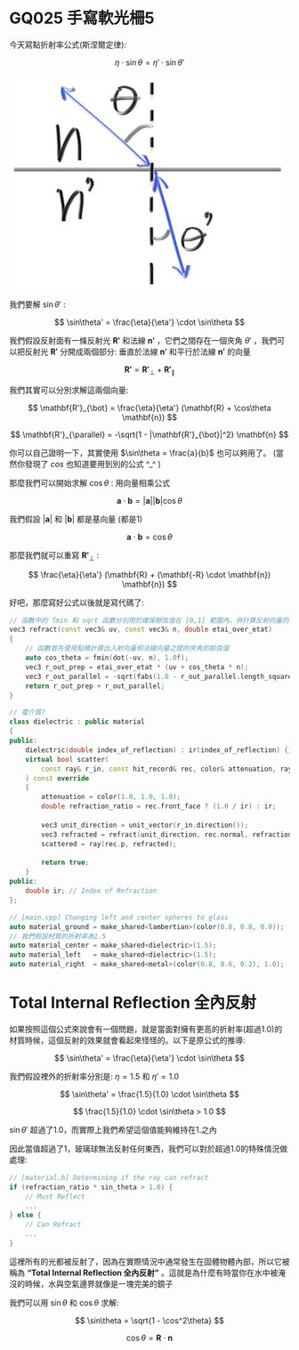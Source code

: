 # GQ025 手寫軟光柵5
今天寫點折射率公式(斯涅爾定律):

$$
\eta \cdot \sin\theta = \eta' \cdot \sin\theta'
$$

![](pic/fig-1.13-refraction.jpg)

我們要解 $\sin\theta'$ :

$$
\sin\theta' = \frac{\eta}{\eta'} \cdot \sin\theta
$$

我們假設反射面有一條反射光 $\mathbf{R'}$ 和法線 $\mathbf{n'}$ ，它們之間存在一個夾角 $\theta'$ ，我們可以把反射光 $\mathbf{R'}$ 分開成兩個部分: 垂直於法線 $\mathbf{n'}$ 和平行於法線 $\mathbf{n'}$ 的向量

$$
\mathbf{R'} = \mathbf{R'}_{\bot} + \mathbf{R'}_{\parallel}
$$

我們其實可以分別求解這兩個向量:

$$
\mathbf{R'}_{\bot} = \frac{\eta}{\eta'} (\mathbf{R} + \cos\theta \mathbf{n})
$$

$$
\mathbf{R'}_{\parallel} = -\sqrt{1 - |\mathbf{R'}_{\bot}|^2} \mathbf{n}
$$

你可以自己證明一下，其實使用 $\sin\theta = \frac{a}{b}$ 也可以夠用了。 (當然你發現了 $cos$ 也知道要用到別的公式 ^_^ )

那麼我們可以開始求解 $\cos\theta$ : 用向量相乘公式

$$
\mathbf{a} \cdot \mathbf{b} = |\mathbf{a}| |\mathbf{b}| \cos\theta
$$

我們假設 $|\mathbf{a}|$ 和 $|\mathbf{b}|$ 都是基向量 (都是1)

$$
\mathbf{a} \cdot \mathbf{b} = \cos\theta
$$

那麼我們就可以重寫 $\mathbf{R'}_{\bot}$ : 

$$
\frac{\eta}{\eta'} (\mathbf{R} + (\mathbf{-R} \cdot \mathbf{n}) \mathbf{n})
$$

好吧，那麼寫好公式以後就是寫代碼了:

```c++
// 函數中的 fmin 和 sqrt 函數分別用於確保餘弦值在 [0,1] 範圍內，併計算反射向量的水平分量的長度。
vec3 refract(const vec3& uv, const vec3& n, double etai_over_etat)
{
    // 函數首先使用點積計算出入射向量和法線向量之間的夾角的餘弦值
	auto cos_theta = fmin(dot(-uv, n), 1.0f);
	vec3 r_out_prep = etai_over_etat * (uv + cos_theta * n);
	vec3 r_out_parallel = -sqrt(fabs(1.0 - r_out_parallel.length_squared())) * n;
	return r_out_prep + r_out_parallel;
}
```

```c++
// 電介質?
class dielectric : public material
{
public:
    dielectric(double index_of_reflection) : ir(index_of_reflection) {}
    virtual bool scatter(
        const ray& r_in, const hit_record& rec, color& attenuation, ray& scattered
    ) const override
    {
        attenuation = color(1.0, 1.0, 1.0);
        double refraction_ratio = rec.front_face ? (1.0 / ir) : ir;
        
        vec3 unit_direction = unit_vector(r_in.direction());
        vec3 refracted = refract(unit_direction, rec.normal, refraction_ratio);
        scattered = ray(rec.p, refracted);

        return true;
    }
public:
    double ir; // Index of Refraction
};
```

```c++
// [main.cpp] Changing left and center spheres to glass
auto material_ground = make_shared<lambertian>(color(0.8, 0.8, 0.0));
// 我們假設材質的折射率為1.5
auto material_center = make_shared<dielectric>(1.5);
auto material_left   = make_shared<dielectric>(1.5);
auto material_right  = make_shared<metal>(color(0.8, 0.6, 0.2), 1.0);
```

# Total Internal Reflection 全內反射

如果按照這個公式來說會有一個問題，就是當面對擁有更高的折射率(超過1.0)的材質時候，這個反射的效果就會看起來怪怪的。以下是原公式的推導:

$$
\sin\theta' = \frac{\eta}{\eta'} \cdot \sin\theta
$$

我們假設裡外的折射率分別是: $\eta = 1.5$ 和 $\eta' = 1.0$

$$
\sin\theta' = \frac{1.5}{1.0} \cdot \sin\theta
$$

$$
\frac{1.5}{1.0} \cdot \sin\theta > 1.0
$$

$\sin\theta'$ 超過了1.0，而實際上我們希望這個值能夠維持在1.之內

因此當值超過了1，玻璃球無法反射任何東西，我們可以對於超過1.0的特殊情況做處理:

```c++
// [material.h] Determining if the ray can refract
if (refraction_ratio * sin_theta > 1.0) {
    // Must Reflect
    ...
} else {
    // Can Refract
    ...
}
```

這裡所有的光都被反射了，因為在實際情況中通常發生在固體物體內部，所以它被稱為 __“Total Internal Reflection 全內反射”__ 。這就是為什麼有時當你在水中被淹沒的時候，水與空氣邊界就像是一塊完美的鏡子

我們可以用 $\sin\theta$ 和 $\cos\theta$ 求解: 

$$
\sin\theta  = \sqrt{1 - \cos^2\theta}
$$

$$
\cos\theta = \mathbf{R} \cdot \mathbf{n}
$$


 